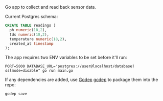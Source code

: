 Go app to collect and read back sensor data.

Current Postgres schema:
```sql
CREATE TABLE readings (
  ph numeric(18,2),
  tds numeric(18,2),
  temperature numeric(18,2),
  created_at timestamp
);
```

The app requires two ENV variables to be set before it'll run:
```
PORT=5000 DATABASE_URL="postgres://user@localhost/database?sslmode=disable" go run main.go
```

If any dependencies are added, use [Godep] [godep] to package them into the repo:
```
godep save
```

[godep]: https://github.com/tools/godep
